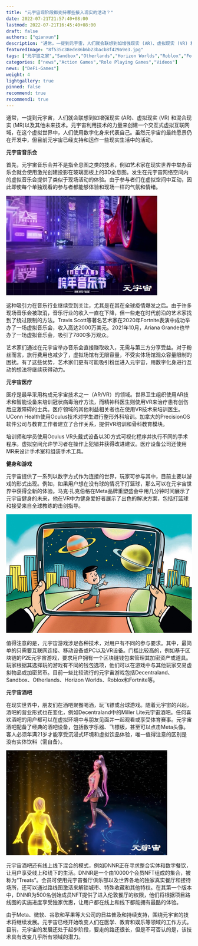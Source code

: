 ```yaml
---
title: "元宇宙现阶段都支持哪些接入现实的活动？"
date: 2022-07-21T21:57:40+08:00
lastmod: 2022-07-21T16:45:40+08:00
draft: false
authors: ["qianxun"]
description: "通常，一提到元宇宙，人们就会联想到如增强现实 (AR)、虚拟现实 (VR) 和混合现实 (MR)以及其他未来技术。元宇宙利用技术的力量来创建一个交互式虚拟互联网域，在这个虚拟世界中，人们使用数字化身来代表自己。虽然元宇宙的最终愿景仍在开发中，但目前元宇宙已经支持和运作一些现实生活中的活动。"
featuredImage: "8f535c38ede86b6b23bacb8f429a9e3.jpg"
tags: ["元宇宙之家","Sandbox","Otherlands","Horizon Worlds","Roblox","Fortnite","Decentraland","元宇宙音乐会","元宇宙医疗"]
categories: ["news","Action Games","Role Playing Games","Videos"]
news: ["DeFi-Games"]
weight: 4
lightgallery: true
pinned: false
recommend: true
recommend1: true
---
```


通常，一提到元宇宙，人们就会联想到如增强现实 (AR)、虚拟现实 (VR) 和混合现实 (MR)以及其他未来技术。元宇宙利用技术的力量来创建一个交互式虚拟互联网域，在这个虚拟世界中，人们使用数字化身来代表自己。虽然元宇宙的最终愿景仍在开发中，但目前元宇宙已经支持和运作一些现实生活中的活动。

**元宇宙音乐会**



首先，元宇宙音乐会并不是指全息图之类的技术，例如艺术家在现实世界中举办音乐会就会使用激光创建投影在玻璃面板上的3D全息图。发生在元宇宙网络空间内的虚拟音乐会提供了类似于现场活动的体验。由于参与者们在虚拟空间中互动，因此即使每个单独观看的参与者都能够体验和现场一样的气氛和情绪。

![](8f535c38ede86b6b23bacb8f429a9e3.jpg)

这种吸引力在音乐行业继续受到关注，尤其是在其在全球疫情爆发之后。由于许多现场音乐会被取消，音乐行业的收入一直在下降，但一些走在时代前沿的艺术家找到了绕过限制的方法。Travis Scott等著名艺术家在2020年Fortnite表演中成功举办了一场虚拟音乐会，收入高达2000万美元。2021年10月，Ariana Grande也举办了一场虚拟音乐会，吸引了7800多万观众。

艺术家们通过在元宇宙举办音乐会直接赚取收入，无需与第三方分享受益。对于粉丝而言，旅行费用也减少了，虚拟场馆有无限容量，不受实体场馆观众容量限制的困扰。有了这些优势，艺术家们更有可能吸引粉丝进入元宇宙，用数字化身进行互动的想法将继续获得动力。

**元宇宙医疗**

医疗是最早采用构成元宇宙技术之一（AR/VR）的领域。世界卫生组织使用AR技术和智能设备来培训冠状病毒治疗方法，而精神科医生则使用VR来治疗患有创伤后应激障碍的士兵。医疗领域的其他利益相关者也在使用VR技术来培训医生。UConn Health使用Oculus技术对学生进行整形外科培训。加拿大的PrecisionOS软件公司与教育工作者建立了合作关系，提供VR培训和骨科教育模块。

培训师和学员使用Oculus VR头戴式设备以3D方式可视化程序并执行不同的手术程序。虚拟空间允许学习者在操作上犯错并获得改进建议。医疗设备公司还使用MR来设计手术室和组装手术工具。

**健身和游戏**

元宇宙提供了一系列以数字方式作为连接的世界，玩家可参与其中，目前主要以游戏的形式出现。例如，如果用户想在没有球的情况下打篮球，那么可以在元宇宙世界中获得全新的体验。马克·扎克伯格在Meta品牌重塑盛会中用几分钟时间展示了元宇宙健身的未来，他在VR中为健身爱好者展示了出色的解决方案，包括打篮球和接受来自全球教练的击剑指导。

![](2.jpg)

值得注意的是，元宇宙游戏涉足各种技术，对用户有不同的参与要求。其中，最简单的只需要互联网连接、移动设备或PC以及VR设备。门槛比较高的，例如基于区块链的P2E元宇宙游戏，要求用户拥有一个区块链钱包来管理其加密资产或道具。玩家根据其选择玩的游戏有不同的钱包选项，他们可以在游戏中与其他玩家交易虚拟物品或加密货币。目前一些比较流行的元宇宙游戏包括Decentraland、Sandbox、Otherlands、Horizon Worlds、Roblox和Fortnite等。

**元宇宙酒吧**

在现实世界中，朋友们在酒吧聚餐喝酒，玩飞镖或台球游戏。随着元宇宙的兴起，酒吧的营业形式也在变化，例如Decentraland中的Miller Lite元宇宙酒吧。任何喜欢酒吧的用户都可以在虚拟环境中与朋友见面并一起观看或享受体育赛事。元宇宙酒吧配备了经典的酒吧设备，包括数字乐器、飞镖板，甚至可以点击Meta头像。客人必须年满21岁才能享受沉浸式环境和虚拟饮品体验，唯一值得注意的区别是没有实体饮料（需自备）。

![](152f5b1d584143df2f15c3d237faff3.jpg)

元宇宙酒吧还有线上线下混合的模式，例如DNNR正在寻求整合实体和数字餐饮，让用户享受线上和线下的生活。DNNR是一个由10000个会员NFT组成的集合，被称为“Treats”。会员可使用元宇宙餐厅俱乐部以及世界各地的独家真实餐厅和接待场所，还可以通过路线图激活来解锁城市、特殊收藏和其他特权。在其第一个版本中，DNNR为500名创始成员NFT提供了进入伦敦餐厅的权限，他们将根据项目路线图的实施进度享受独家优惠，让用户都在线上和线下都能拥有最酷的体验。

由于Meta、微软、谷歌和苹果等大公司的日益普及和持续支持，围绕元宇宙的技术将继续发展。元宇宙已经开始改变人们在医学、教育和娱乐等领域的工作方式。目前，元宇宙的发展还处于起步阶段，要走的路还很长，但是不可否认的是，该技术具有改变几乎所有领域的潜力。
